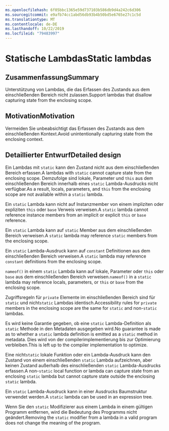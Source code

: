 ```yaml
---
ms.openlocfilehash: 6f05bbc1365e59d737103b586db9d4a242c6d306
ms.sourcegitcommit: e9afb74cc1abd56db93b4b50bd5e6765e27c1c5d
ms.translationtype: MT
ms.contentlocale: de-DE
ms.lasthandoff: 10/22/2019
ms.locfileid: "79483997"
---
```

# <a name="static-lambdas"></a><span data-ttu-id="a67a9-101">Statische Lambdas</span><span class="sxs-lookup"><span data-stu-id="a67a9-101">Static lambdas</span></span>

## <a name="summary"></a><span data-ttu-id="a67a9-102">Zusammenfassung</span><span class="sxs-lookup"><span data-stu-id="a67a9-102">Summary</span></span>

<span data-ttu-id="a67a9-103">Unterstützung von Lambdas, die das Erfassen des Zustands aus dem einschließenden Bereich nicht zulassen.</span><span class="sxs-lookup"><span data-stu-id="a67a9-103">Support lambdas that disallow capturing state from the enclosing scope.</span></span>

## <a name="motivation"></a><span data-ttu-id="a67a9-104">Motivation</span><span class="sxs-lookup"><span data-stu-id="a67a9-104">Motivation</span></span>

<span data-ttu-id="a67a9-105">Vermeiden Sie unbeabsichtigt das Erfassen des Zustands aus dem einschließenden Kontext.</span><span class="sxs-lookup"><span data-stu-id="a67a9-105">Avoid unintentionally capturing state from the enclosing context.</span></span>

## <a name="detailed-design"></a><span data-ttu-id="a67a9-106">Detaillierter Entwurf</span><span class="sxs-lookup"><span data-stu-id="a67a9-106">Detailed design</span></span>

<span data-ttu-id="a67a9-107">Ein Lambdas mit `static` kann den Zustand nicht aus dem einschließenden Bereich erfassen.</span><span class="sxs-lookup"><span data-stu-id="a67a9-107">A lambdas with `static` cannot capture state from the enclosing scope.</span></span>
<span data-ttu-id="a67a9-108">Demzufolge sind lokale, Parameter und `this` aus dem einschließenden Bereich innerhalb eines `static` Lambda-Ausdrucks nicht verfügbar.</span><span class="sxs-lookup"><span data-stu-id="a67a9-108">As a result, locals, parameters, and `this` from the enclosing scope are not available within a `static` lambda.</span></span>

<span data-ttu-id="a67a9-109">Ein `static` Lambda kann nicht auf Instanzmember von einem impliziten oder expliziten `this` oder `base` Verweis verweisen.</span><span class="sxs-lookup"><span data-stu-id="a67a9-109">A `static` lambda cannot reference instance members from an implicit or explicit `this` or `base` reference.</span></span>

<span data-ttu-id="a67a9-110">Ein `static` Lambda kann auf `static` Member aus dem einschließenden Bereich verweisen.</span><span class="sxs-lookup"><span data-stu-id="a67a9-110">A `static` lambda may reference `static` members from the enclosing scope.</span></span>

<span data-ttu-id="a67a9-111">Ein `static` Lambda-Ausdruck kann auf `constant` Definitionen aus dem einschließenden Bereich verweisen.</span><span class="sxs-lookup"><span data-stu-id="a67a9-111">A `static` lambda may reference `constant` definitions from the enclosing scope.</span></span>

<span data-ttu-id="a67a9-112">`nameof()` in einem `static` Lambda kann auf lokale, Parameter oder `this` oder `base` aus dem einschließenden Bereich verweisen.</span><span class="sxs-lookup"><span data-stu-id="a67a9-112">`nameof()` in a `static` lambda may reference locals, parameters, or `this` or `base` from the enclosing scope.</span></span>

<span data-ttu-id="a67a9-113">Zugriffsregeln für `private` Elemente im einschließenden Bereich sind für `static` und nicht`static` Lambdas identisch.</span><span class="sxs-lookup"><span data-stu-id="a67a9-113">Accessibility rules for `private` members in the enclosing scope are the same for `static` and non-`static` lambdas.</span></span>

<span data-ttu-id="a67a9-114">Es wird keine Garantie gegeben, ob eine `static` Lambda-Definition als `static` Methode in den Metadaten ausgegeben wird.</span><span class="sxs-lookup"><span data-stu-id="a67a9-114">No guarantee is made as to whether a `static` lambda definition is emitted as a `static` method in metadata.</span></span> <span data-ttu-id="a67a9-115">Dies wird von der compilerimplementierung bis zur Optimierung verbleiben.</span><span class="sxs-lookup"><span data-stu-id="a67a9-115">This is left up to the compiler implementation to optimize.</span></span>

<span data-ttu-id="a67a9-116">Eine nicht`static` lokale Funktion oder ein Lambda-Ausdruck kann den Zustand von einem einschließenden `static` Lambda aufzeichnen, aber keinen Zustand außerhalb des einschließenden `static` Lambda-Ausdrucks erfassen.</span><span class="sxs-lookup"><span data-stu-id="a67a9-116">A non-`static` local function or lambda can capture state from an enclosing `static` lambda but cannot capture state outside the enclosing `static` lambda.</span></span>

<span data-ttu-id="a67a9-117">Ein `static` Lambda-Ausdruck kann in einer Ausdrucks Baumstruktur verwendet werden.</span><span class="sxs-lookup"><span data-stu-id="a67a9-117">A `static` lambda can be used in an expression tree.</span></span>

<span data-ttu-id="a67a9-118">Wenn Sie den `static` Modifizierer aus einem Lambda in einem gültigen Programm entfernen, wird die Bedeutung des Programms nicht geändert.</span><span class="sxs-lookup"><span data-stu-id="a67a9-118">Removing the `static` modifier from a lambda in a valid program does not change the meaning of the program.</span></span>
